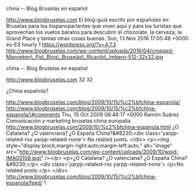 china -- Blog Bruselas en español

http://www.blogbruselas.com El blog-guía escrito por españoles en
Bruselas para los hispanoparlantes que viven aquí y para los turistas
que aprovechan los vuelos baratos para descubrir el chocolate, la
cerveza, la Grand Place y tantas otras cosas buenas. Sun, 13 Nov 2016
17:05:48 +0000 es-ES hourly 1 https://wordpress.org/?v=4.7.3
http://www.blogbruselas.com/wp-content/uploads/2016/04/cropped-Manneken\_Pis\_Blog\_Bruselas\_Ricardo\_Imbern-512-32x32.jpg

china -- Blog Bruselas en español

http://www.blogbruselas.com 32 32

¿China española?

http://www.blogbruselas.com/blog/2009/10/15/%c2%bfchina-espanola/
http://www.blogbruselas.com/blog/2009/10/15/%c2%bfchina-espanola/\#comments
Thu, 15 Oct 2009 06:46:17 +0000 Ramón Suárez Comunicación y marketing
bruselas china europalia
http://www.blogbruselas.com/2009/10/%c2%bfchina-espanola.html ¿O
Catalana? ¿O valenciana? ¿O España China?&\#8230;\<div
class=\'yarpp-related-rss yarpp-related-none\'\> No related posts.
\</div\> \<p\>\<img
style=\"display:block;margin-right:auto;margin-left:auto;\"
alt=\"image\"
src=\"http://www.blogbruselas.com/wp-content/uploads/2009/10/wpid-IMAG0158.jpg\"
/\>\</p\> \<p\>¿O Catalana? ¿O valenciana? ¿O España
China?&\#8230;\</p\> \<div class=\'yarpp-related-rss
yarpp-related-none\'\> \<p\>No related posts.\</p\> \</div\>
http://www.blogbruselas.com/blog/2009/10/15/%c2%bfchina-espanola/feed/ 1
